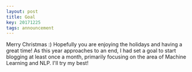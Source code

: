 ```yaml
---
layout: post
title: Goal
key: 20171225
tags: announcement
---
```


Merry Christmas :) Hopefully you are enjoying the holidays and having a great time! As this year approaches to an end, I had set a goal to start blogging at least once a month, primarily focusing on the area of Machine Learning and NLP. I'll try my best!  